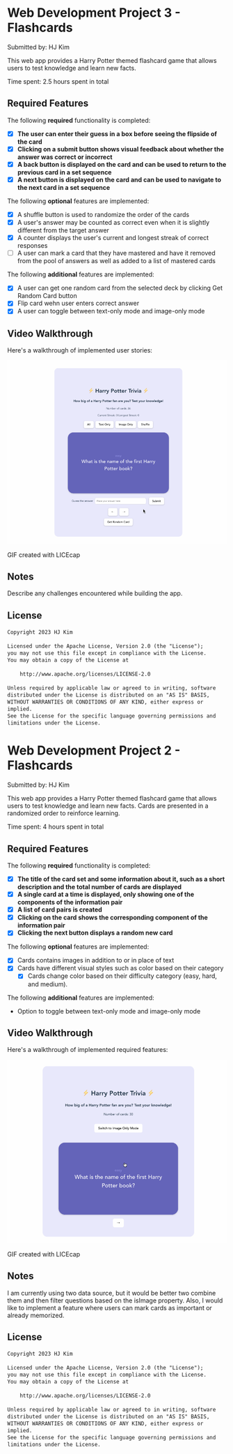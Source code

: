 # Web Development Project 3 - Flashcards

Submitted by: HJ Kim

This web app provides a Harry Potter themed flashcard game that allows users to test knowledge and learn new facts.

Time spent: 2.5 hours spent in total

## Required Features

The following **required** functionality is completed:

- [x] **The user can enter their guess in a box before seeing the flipside of the card**
- [x] **Clicking on a submit button shows visual feedback about whether the answer was correct or incorrect**
- [x] **A back button is displayed on the card and can be used to return to the previous card in a set sequence**
- [x] **A next button is displayed on the card and can be used to navigate to the next card in a set sequence**

The following **optional** features are implemented:

- [x] A shuffle button is used to randomize the order of the cards
- [x] A user's answer may be counted as correct even when it is slightly different from the target answer
- [x] A counter displays the user's current and longest streak of correct responses
- [ ] A user can mark a card that they have mastered and have it removed from the pool of answers as well as added to a list of mastered cards

The following **additional** features are implemented:

- [x] A user can get one random card from the selected deck by clicking Get Random Card button
- [x] Flip card wehn user enters correct answer
- [x] A user can toggle between text-only mode and image-only mode

## Video Walkthrough

Here's a walkthrough of implemented user stories:

<img src='https://github.com/h42codes/project-flashcards/raw/main/cap2.gif' title='Video Walkthrough' width='700' alt='Video Walkthrough' />

<!-- Replace this with whatever GIF tool you used! -->

GIF created with LICEcap

<!-- Recommended tools:
[Kap](https://getkap.co/) for macOS
[ScreenToGif](https://www.screentogif.com/) for Windows
[peek](https://github.com/phw/peek) for Linux. -->

## Notes

Describe any challenges encountered while building the app.

## License

    Copyright 2023 HJ Kim

    Licensed under the Apache License, Version 2.0 (the "License");
    you may not use this file except in compliance with the License.
    You may obtain a copy of the License at

        http://www.apache.org/licenses/LICENSE-2.0

    Unless required by applicable law or agreed to in writing, software
    distributed under the License is distributed on an "AS IS" BASIS,
    WITHOUT WARRANTIES OR CONDITIONS OF ANY KIND, either express or implied.
    See the License for the specific language governing permissions and
    limitations under the License.

# Web Development Project 2 - Flashcards

Submitted by: HJ Kim

This web app provides a Harry Potter themed flashcard game that allows users to test knowledge and learn new facts. Cards are presented in a randomized order to reinforce learning.

Time spent: 4 hours spent in total

## Required Features

The following **required** functionality is completed:

- [x] **The title of the card set and some information about it, such as a short description and the total number of cards are displayed**
- [x] **A single card at a time is displayed, only showing one of the components of the information pair**
- [x] **A list of card pairs is created**
- [x] **Clicking on the card shows the corresponding component of the information pair**
- [x] **Clicking the next button displays a random new card**

The following **optional** features are implemented:

- [x] Cards contains images in addition to or in place of text
- [x] Cards have different visual styles such as color based on their category
  - [x] Cards change color based on their difficulty category (easy, hard, and medium).

The following **additional** features are implemented:

- Option to toggle between text-only mode and image-only mode

## Video Walkthrough

Here's a walkthrough of implemented required features:

<img src='https://github.com/h42codes/project-flashcards/raw/main/cap.gif' title='Video Walkthrough' width='700' alt='Video Walkthrough' />

<!-- Replace this with whatever GIF tool you used! -->

GIF created with LICEcap

<!-- Recommended tools:
[Kap](https://getkap.co/) for macOS
[ScreenToGif](https://www.screentogif.com/) for Windows
[peek](https://github.com/phw/peek) for Linux. -->

## Notes

I am currently using two data source, but it would be better two combine them and then filter questions based on the isImage property.
Also, I would like to implement a feature where users can mark cards as important or already memorized.

<!-- // used image data from harrypotter.fandom.com/wiki/ -->

## License

    Copyright 2023 HJ Kim

    Licensed under the Apache License, Version 2.0 (the "License");
    you may not use this file except in compliance with the License.
    You may obtain a copy of the License at

        http://www.apache.org/licenses/LICENSE-2.0

    Unless required by applicable law or agreed to in writing, software
    distributed under the License is distributed on an "AS IS" BASIS,
    WITHOUT WARRANTIES OR CONDITIONS OF ANY KIND, either express or implied.
    See the License for the specific language governing permissions and
    limitations under the License.
